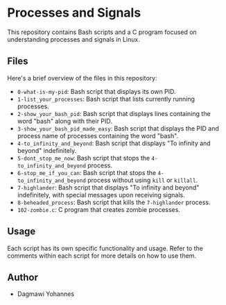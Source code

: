 # Processes and Signals

This repository contains Bash scripts and a C program focused on understanding processes and signals in Linux.

## Files

Here's a brief overview of the files in this repository:

- `0-what-is-my-pid`: Bash script that displays its own PID.
- `1-list_your_processes`: Bash script that lists currently running processes.
- `2-show_your_bash_pid`: Bash script that displays lines containing the word "bash" along with their PID.
- `3-show_your_bash_pid_made_easy`: Bash script that displays the PID and process name of processes containing the word "bash".
- `4-to_infinity_and_beyond`: Bash script that displays "To infinity and beyond" indefinitely.
- `5-dont_stop_me_now`: Bash script that stops the `4-to_infinity_and_beyond` process.
- `6-stop_me_if_you_can`: Bash script that stops the `4-to_infinity_and_beyond` process without using `kill` or `killall`.
- `7-highlander`: Bash script that displays "To infinity and beyond" indefinitely, with special messages upon receiving signals.
- `8-beheaded_process`: Bash script that kills the `7-highlander` process.
- `102-zombie.c`: C program that creates zombie processes.

## Usage

Each script has its own specific functionality and usage. Refer to the comments within each script for more details on how to use them.

## Author

- Dagmawi Yohannes

